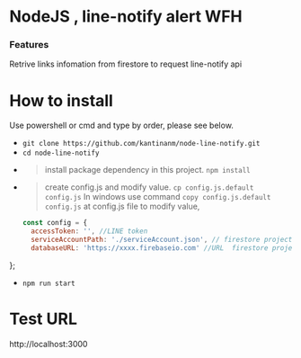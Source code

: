 # NodeJS , line-notify alert WFH 
### Features
Retrive links infomation from firestore to request line-notify api 
# How to install
Use powershell or cmd and type by order, please see below.
- `git clone https://github.com/kantinanm/node-line-notify.git`
- `cd node-line-notify`
- > install package dependency in this project.
    `npm install`
- > create config.js and modify value.
  `cp config.js.default config.js` 
  > In windows use command `copy config.js.default config.js` 
  > at config.js file to modify value, 
  ```javascript
  const config = {
    accessToken: '', //LINE token 
    serviceAccountPath: './serviceAccount.json', // firestore project
    databaseURL: 'https://xxxx.firebaseio.com' //URL  firestore project
 };
- `npm run start`


# Test URL
http://localhost:3000